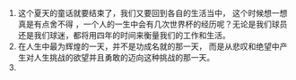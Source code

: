 1. 这个夏天的童话就要结束了，我们又要回到各自的生活当中， 这个时候想一想真是有点舍不得 ，一个人的一生中会有几次世界杯的经历呢？无论是我们球员还是我们球迷，都将用四年的时间来衡量我们的工作和生活。
2. 在人生中最为辉煌的一天，并不是功成名就的那一天， 而是从悲叹和绝望中产生对人生挑战的欲望并且勇敢的迈向这种挑战的那一天。
3. 

